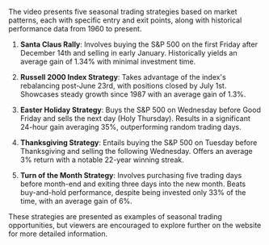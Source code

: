 The video presents five seasonal trading strategies based on market patterns, each with specific entry and exit points, along with historical performance data from 1960 to present.

1. **Santa Claus Rally**: Involves buying the S&P 500 on the first Friday after December 14th and selling in early January. Historically yields an average gain of 1.34% with minimal investment time.

2. **Russell 2000 Index Strategy**: Takes advantage of the index's rebalancing post-June 23rd, with positions closed by July 1st. Showcases steady growth since 1987 with an average gain of 1.3%.

3. **Easter Holiday Strategy**: Buys the S&P 500 on Wednesday before Good Friday and sells the next day (Holy Thursday). Results in a significant 24-hour gain averaging 35%, outperforming random trading days.

4. **Thanksgiving Strategy**: Entails buying the S&P 500 on Tuesday before Thanksgiving and selling the following Wednesday. Offers an average 3% return with a notable 22-year winning streak.

5. **Turn of the Month Strategy**: Involves purchasing five trading days before month-end and exiting three days into the new month. Beats buy-and-hold performance, despite being invested only 33% of the time, with an average gain of 6%.

These strategies are presented as examples of seasonal trading opportunities, but viewers are encouraged to explore further on the website for more detailed information.
